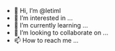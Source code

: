 - 👋 Hi, I’m @letiml
- 👀 I’m interested in ...
- 🌱 I’m currently learning ...
- 💞️ I’m looking to collaborate on ...
- 📫 How to reach me ...

<!---
letiml/letiml is a ✨ special ✨ repository because its `README.md` (this file) appears on your GitHub profile.
You can click the Preview link to take a look at your changes.
--->
